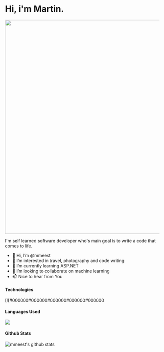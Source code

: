 <h1>Hi, i'm Martin.</h1>

<img src="https://user-images.githubusercontent.com/34022590/113019055-db41c600-9189-11eb-863a-9fcd272e697f.png" width="700px">

I'm self learned software developer who's main goal is to write a code that comes to life.

- 👋 Hi, I’m @mmeest
- 👀 I’m interested in travel, photography and code writing
- 🌱 I’m currently learning ASP.NET
- 💞️ I’m looking to collaborate on machine learning
- 📫 Nice to hear from You

<!---
mmeest/mmeest is a ✨ special ✨ repository because its `README.md` (this file) appears on your GitHub profile.
You can click the Preview link to take a look at your changes.
--->

#### Technologies
[![#000000#000000#000000#000000#000000

#### Languages Used
<img src="https://github-readme-stats.vercel.app/api/top-langs/?username=mmeest&layout=compact&bg_color=000000&text_color=333333">

#### Github Stats
![mmeest's github stats](https://github-readme-stats.vercel.app/api?username=mmeest&count_private=false&theme=tokyonight&hide=contribs,prs)
